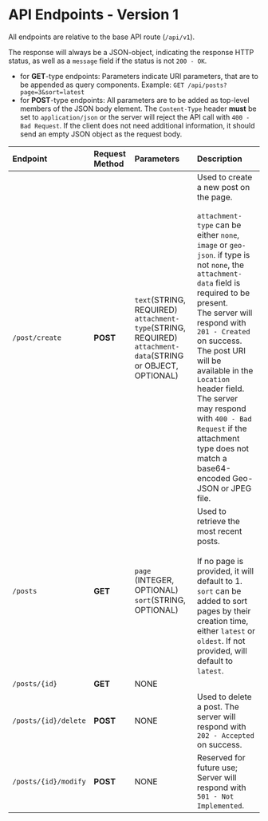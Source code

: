 # API Endpoints - Version 1



All endpoints are relative to the base API route (`/api/v1`).

The response will always be a JSON-object, indicating the response HTTP status, as well as a `message` field if the status is not `200 - OK`.

 - for **GET**-type endpoints:
   Parameters indicate URI parameters, that are to be appended as query components.
   Example: `GET /api/posts?page=3&sort=latest`
 - for **POST**-type endpoints:
   All parameters are to be added as top-level members of the JSON body element. The `Content-Type` header __must__ be set to `application/json` or the server will reject the API call with `400 - Bad Request`.
   If the client does not need additional information, it should send an empty JSON object as the request body.



| Endpoint             | Request Method | Parameters                                                   | Description                                                  |
| :------------------- | :------------- | :----------------------------------------------------------- | :----------------------------------------------------------- |
| `/post/create`       | **POST**       | `text`(STRING, REQUIRED)<br />`attachment-type`(STRING, REQUIRED)<br />`attachment-data`(STRING or OBJECT, OPTIONAL) | Used to create a new post on the page.<br /><br />`attachment-type` can be either `none`, `image` or `geo-json`. if type is not `none`, the `attachment-data` field is required to be present.<br />The server will respond with `201 - Created` on success. The post URI will be available in the `Location` header field.<br />The server may respond with `400 - Bad Request` if the attachment type does not match a base64-encoded Geo-JSON or JPEG file. |
| `/posts`             | **GET**        | `page` (INTEGER, OPTIONAL)<br />`sort`(STRING, OPTIONAL)     | Used to retrieve the most recent posts.<br /><br />If no page is provided, it will default to 1.<br />`sort` can be added to sort pages by their creation time, either `latest` or `oldest`. If not provided, will default to `latest`. |
| `/posts/{id}`        | **GET**        | NONE                                                         |                                                              |
| `/posts/{id}/delete` | **POST**       | NONE                                                         | Used to delete a post. The server will respond with `202 - Accepted` on success. |
| `/posts/{id}/modify` | **POST**       | NONE                                                         | Reserved for future use; Server will respond with `501 - Not Implemented`. |

